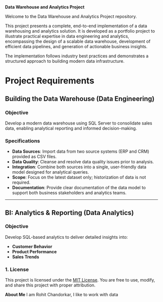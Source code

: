 **Data Warehouse and Analytics Project**


Welcome to the Data Warehouse and Analytics Project repository.

This project presents a complete, end-to-end implementation of a data warehousing and analytics solution. It is developed as a portfolio project to illustrate practical expertise in data engineering and analytics, encompassing the design of a scalable data warehouse, development of efficient data pipelines, and generation of actionable business insights.

The implementation follows industry best practices and demonstrates a structured approach to building modern data infrastructure.


# Project Requirements

## Building the Data Warehouse (Data Engineering)

### Objective  
Develop a modern data warehouse using SQL Server to consolidate sales data, enabling analytical reporting and informed decision-making.

### Specifications  
- **Data Sources**: Import data from two source systems (ERP and CRM) provided as CSV files.  
- **Data Quality**: Cleanse and resolve data quality issues prior to analysis.  
- **Integration**: Combine both sources into a single, user-friendly data model designed for analytical queries.  
- **Scope**: Focus on the latest dataset only; historization of data is not required.  
- **Documentation**: Provide clear documentation of the data model to support both business stakeholders and analytics teams.  

---

## BI: Analytics & Reporting (Data Analytics)  

### Objective  
Develop SQL-based analytics to deliver detailed insights into:  
- **Customer Behavior**  
- **Product Performance**  
- **Sales Trends**  



### 1. License  

This project is licensed under the [MIT License](LICENSE). You are free to use, modify, and share this project with proper attribution.  

**About Me**
I am Rohit Chandorkar, I like to work with data
